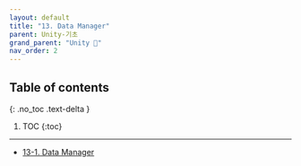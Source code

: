```yaml
---
layout: default
title: "13. Data Manager"
parent: Unity-기초
grand_parent: "Unity 🎡"
nav_order: 2
---
```


## Table of contents
{: .no_toc .text-delta }

1. TOC
{:toc}

---

* [13-1. Data Manager](https://taehyungs-programming-blog.github.io/blog/docs/unity/basic/2022-03-21-Unity-13-1/)